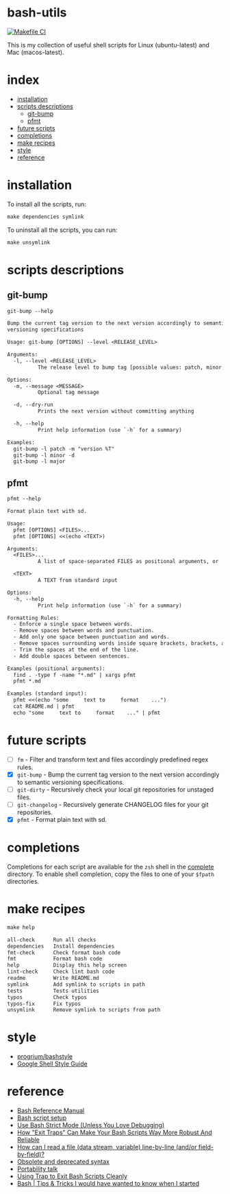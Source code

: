 # bash-utils

[![Makefile CI](https://github.com/rodmoioliveira/bash-utils/actions/workflows/makefile.yml/badge.svg)](https://github.com/rodmoioliveira/bash-utils/actions/workflows/makefile.yml)

This is my collection of useful shell scripts for Linux (ubuntu-latest) and Mac
(macos-latest).

# index

- [installation](https://github.com/rodmoioliveira/bash-utils#installation)
- [scripts descriptions](https://github.com/rodmoioliveira/bash-utils#scripts-descriptions)
  - [git-bump](https://github.com/rodmoioliveira/bash-utils#git-bump)
  - [pfmt](https://github.com/rodmoioliveira/bash-utils#pfmt)
- [future scripts](https://github.com/rodmoioliveira/bash-utils#future-scripts)
- [completions](https://github.com/rodmoioliveira/bash-utils#completions)
- [make recipes](https://github.com/rodmoioliveira/bash-utils#make-recipes)
- [style](https://github.com/rodmoioliveira/bash-utils#style)
- [reference](https://github.com/rodmoioliveira/bash-utils#reference)

# installation

To install all the scripts, run:

```txt
make dependencies symlink
```

To uninstall all the scripts, you can run:

```txt
make unsymlink
```

# scripts descriptions

## git-bump

```txt
git-bump --help

Bump the current tag version to the next version accordingly to semantic
versioning specifications

Usage: git-bump [OPTIONS] --level <RELEASE_LEVEL>

Arguments:
  -l, --level <RELEASE_LEVEL>
          The release level to bump tag [possible values: patch, minor, major]

Options:
  -m, --message <MESSAGE>
          Optional tag message

  -d, --dry-run
          Prints the next version without committing anything

  -h, --help
          Print help information (use `-h` for a summary)

Examples:
  git-bump -l patch -m "version %T"
  git-bump -l minor -d
  git-bump -l major
```

## pfmt

```txt
pfmt --help

Format plain text with sd.

Usage:
  pfmt [OPTIONS] <FILES>...
  pfmt [OPTIONS] <<(echo <TEXT>)

Arguments:
  <FILES>...
          A list of space-separated FILES as positional arguments, or

  <TEXT>
          A TEXT from standard input

Options:
  -h, --help
          Print help information (use `-h` for a summary)

Formatting Rules:
  - Enforce a single space between words.
  - Remove spaces between words and punctuation.
  - Add only one space between punctuation and words.
  - Remove spaces surrounding words inside square brackets, brackets, and parentheses.
  - Trim the spaces at the end of the line.
  - Add double spaces between sentences.

Examples (positional arguments):
  find . -type f -name "*.md" | xargs pfmt
  pfmt *.md

Examples (standard input):
  pfmt <<(echo "some     text to     format    ...")
  cat README.md | pfmt
  echo "some     text to     format    ..." | pfmt
```

# future scripts

- [ ] `fm` - Filter and transform text and files accordingly predefined regex rules.
- [x] `git-bump` - Bump the current tag version to the next version accordingly to
  semantic versioning specifications.
- [ ] `git-dirty` - Recursively check your local git repositories for unstaged files.
- [ ] `git-changelog` - Recursively generate CHANGELOG files for your git repositories.
- [x] `pfmt` - Format plain text with sd.

# completions

Completions for each script are available for the `zsh` shell in the
[complete](https://github.com/rodmoioliveira/bash-utils/tree/main/complete) directory.
To enable shell completion, copy the files to one of your `$fpath` directories.

# make recipes

```txt
make help

all-check      Run all checks
dependencies   Install dependencies
fmt-check      Check format bash code
fmt            Format bash code
help           Display this help screen
lint-check     Check lint bash code
readme         Write README.md
symlink        Add symlink to scripts in path
tests          Tests utilities
typos          Check typos
typos-fix      Fix typos
unsymlink      Remove symlink to scripts from path
```

# style

- [progrium/bashstyle](https://github.com/progrium/bashstyle/blob/master/README.md)
- [Google Shell Style Guide](https://google.github.io/styleguide/shellguide.html)

# reference
- [Bash Reference Manual](https://www.gnu.org/savannah-checkouts/gnu/bash/manual/bash.html)
- [Bash script setup](https://caiustheory.com/bash-script-setup/)
- [Use Bash Strict Mode (Unless You Love Debugging)](http://redsymbol.net/articles/unofficial-bash-strict-mode/)
- [How "Exit Traps" Can Make Your Bash Scripts Way More Robust And Reliable](http://redsymbol.net/articles/bash-exit-traps/)
- [How can I read a file (data stream, variable) line-by-line (and/or field-by-field)?](http://mywiki.wooledge.org/BashFAQ/001)
- [Obsolete and deprecated syntax](https://wiki.bash-hackers.org/scripting/obsolete)
- [Portability talk](https://wiki.bash-hackers.org/scripting/nonportable)
- [Using Trap to Exit Bash Scripts Cleanly](https://www.putorius.net/using-trap-to-exit-bash-scripts-cleanly.html)
- [Bash | Tips & Tricks I would have wanted to know when I started](https://ricma.co/posts/tech/tutorials/bash-tip-tricks/)
